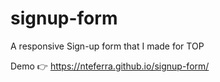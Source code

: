 # signup-form
A responsive Sign-up form that I made for TOP 

Demo 👉 https://nteferra.github.io/signup-form/
